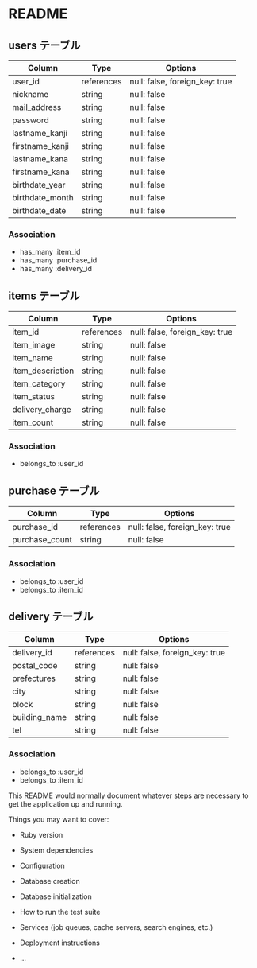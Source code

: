 # README

## users テーブル

| Column             | Type       | Options                        |
| ------------------ | ---------- | ------------------------------ |
| user_id            | references | null: false, foreign_key: true |
| nickname           | string     | null: false                    |
| mail_address       | string     | null: false                    |
| password           | string     | null: false                    |
| lastname_kanji     | string     | null: false                    |
| firstname_kanji    | string     | null: false                    |
| lastname_kana      | string     | null: false                    |
| firstname_kana     | string     | null: false                    |
| birthdate_year     | string     | null: false                    |
| birthdate_month    | string     | null: false                    |
| birthdate_date     | string     | null: false                    |

### Association

- has_many :item_id
- has_many :purchase_id
- has_many :delivery_id

## items テーブル

| Column             | Type       | Options                        |
| ------------------ | ---------- | ------------------------------ |
| item_id            | references | null: false, foreign_key: true |
| item_image         | string     | null: false                    |
| item_name          | string     | null: false                    |
| item_description   | string     | null: false                    |
| item_category      | string     | null: false                    |
| item_status        | string     | null: false                    |
| delivery_charge    | string     | null: false                    |
| item_count         | string     | null: false                    |

### Association

- belongs_to :user_id

## purchase テーブル

| Column             | Type       | Options                        |
| ------------------ | ---------- | ------------------------------ |
| purchase_id        | references | null: false, foreign_key: true |
| purchase_count     | string     | null: false                    |

### Association

- belongs_to :user_id
- belongs_to :item_id

## delivery テーブル

| Column             | Type       | Options                        |
| ------------------ | ---------- | ------------------------------ |
| delivery_id        | references | null: false, foreign_key: true |
| postal_code        | string     | null: false                    |
| prefectures        | string     | null: false                    |
| city               | string     | null: false                    |
| block              | string     | null: false                    |
| building_name      | string     | null: false                    |
| tel                | string     | null: false                    |

### Association

- belongs_to :user_id
- belongs_to :item_id

This README would normally document whatever steps are necessary to get the
application up and running.

Things you may want to cover:

* Ruby version

* System dependencies

* Configuration

* Database creation

* Database initialization

* How to run the test suite

* Services (job queues, cache servers, search engines, etc.)

* Deployment instructions

* ...
